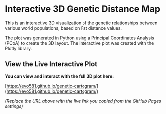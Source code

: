 # Interactive 3D Genetic Distance Map

This is an interactive 3D visualization of the genetic relationships between various world populations, based on Fst distance values.

The plot was generated in Python using a Principal Coordinates Analysis (PCoA) to create the 3D layout. The interactive plot was created with the Plotly library.

## View the Live Interactive Plot

**You can view and interact with the full 3D plot here:**

[https://evo581.github.io/genetic-cartogram/](https://evo581.github.io/genetic-cartogram/)

*(Replace the URL above with the live link you copied from the GitHub Pages settings)*
